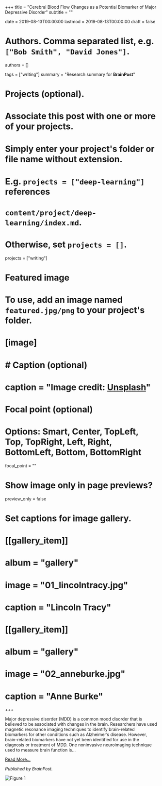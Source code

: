 +++
title = "Cerebral Blood Flow Changes as a Potential Biomarker of Major Depressive Disorder"
subtitle = ""

date = 2019-08-13T00:00:00
lastmod = 2019-08-13T00:00:00
draft = false

# Authors. Comma separated list, e.g. `["Bob Smith", "David Jones"]`.
authors = []

tags = ["writing"]
summary = "Research summary for **BrainPost**"

# Projects (optional).
#   Associate this post with one or more of your projects.
#   Simply enter your project's folder or file name without extension.
#   E.g. `projects = ["deep-learning"]` references 
#   `content/project/deep-learning/index.md`.
#   Otherwise, set `projects = []`.
projects = ["writing"]

# Featured image
# To use, add an image named `featured.jpg/png` to your project's folder. 
# [image]
#   # Caption (optional)
#   caption = "Image credit: [**Unsplash**](https://unsplash.com/photos/CpkOjOcXdUY)"

  # Focal point (optional)
  # Options: Smart, Center, TopLeft, Top, TopRight, Left, Right, BottomLeft, Bottom, BottomRight
  focal_point = ""

  # Show image only in page previews?
  preview_only = false

# Set captions for image gallery.

# [[gallery_item]]
# album = "gallery"
# image = "01_lincolntracy.jpg"
# caption = "Lincoln Tracy"

# [[gallery_item]]
# album = "gallery"
# image = "02_anneburke.jpg"
# caption = "Anne Burke"

+++

Major depressive disorder (MDD) is a common mood disorder that is believed to be associated with changes in the brain. Researchers have used magnetic resonance imaging techniques to identify brain-related biomarkers for other conditions such as Alzheimer’s disease. However, brain-related biomarkers have not yet been identified for use in the diagnosis or treatment of MDD. One noninvasive neuroimaging technique used to measure brain function is...

[Read More...](https://www.brainpost.co/weekly-brainpost/2019/8/13/cerebral-blood-flow-changes-as-a-potential-biomarker-of-major-depressive-disorder)

*Published by BrainPost.*

![Figure 1](/img/MDD_image.jpg)
